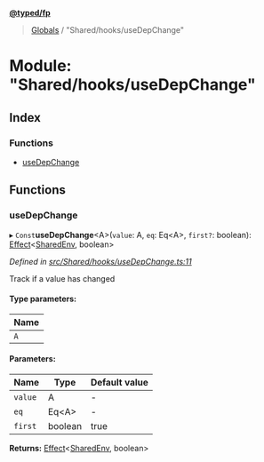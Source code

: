 **[@typed/fp](../README.md)**

> [Globals](../globals.md) / "Shared/hooks/useDepChange"

# Module: "Shared/hooks/useDepChange"

## Index

### Functions

* [useDepChange](_shared_hooks_usedepchange_.md#usedepchange)

## Functions

### useDepChange

▸ `Const`**useDepChange**\<A>(`value`: A, `eq`: Eq\<A>, `first?`: boolean): [Effect](_effect_effect_.effect.md)\<[SharedEnv](../interfaces/_shared_core_services_sharedenv_.sharedenv.md), boolean>

*Defined in [src/Shared/hooks/useDepChange.ts:11](https://github.com/TylorS/typed-fp/blob/41076ce/src/Shared/hooks/useDepChange.ts#L11)*

Track if a value has changed

#### Type parameters:

Name |
------ |
`A` |

#### Parameters:

Name | Type | Default value |
------ | ------ | ------ |
`value` | A | - |
`eq` | Eq\<A> | - |
`first` | boolean | true |

**Returns:** [Effect](_effect_effect_.effect.md)\<[SharedEnv](../interfaces/_shared_core_services_sharedenv_.sharedenv.md), boolean>

